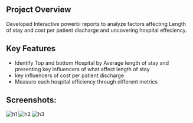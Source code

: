 ## Project Overview
Developed Interactive powerbi reports to analyze factors affecting Length of stay and cost per patient discharge and uncovering hospital effeciency.

## Key Features
- Identify Top and bottom Hospital by Average length of stay and presenting key influencers of what affect length of stay
- key influencers of cost per patient discharge
- Measure each hospital efficiency through different metrics


## Screenshots:
![h1](https://github.com/user-attachments/assets/d19861cf-2f65-42d8-b779-e03df50ee584)
![h2](https://github.com/user-attachments/assets/fcbbecb2-bfb3-49c0-b1c5-7db1a01b0cc4)
![h3](https://github.com/user-attachments/assets/72554de1-e334-4760-95bb-e1022e64c41d)
